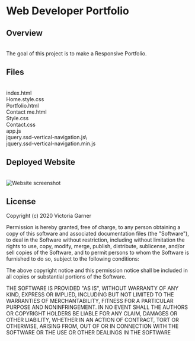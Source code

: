 # Web Developer Portfolio

  ## Overview
  \
  The goal of this project is to make a Responsive Portfolio. 
  
  
   ## Files
   \
   index.html\
   Home.style.css\
   Portfolio.html\
   Contact me.html\
   Style.css\
   Contact.css\
   app.js\
   jquery.ssd-vertical-navigation.js\	
   jquery.ssd-vertical-navigation.min.js
   
   
   ## Deployed Website
   \
   ![Website screenshot]()
   
   
  ## License
 
Copyright (c) 2020 Victoria Garner

Permission is hereby granted, free of charge, to any person obtaining a copy of this software and associated documentation files (the "Software"), to deal in the Software without restriction, including without limitation the rights to use, copy, modify, merge, publish, distribute, sublicense, and/or sell copies of the Software, and to permit persons to whom the Software is furnished to do so, subject to the following conditions:

The above copyright notice and this permission notice shall be included in all
copies or substantial portions of the Software.

THE SOFTWARE IS PROVIDED "AS IS", WITHOUT WARRANTY OF ANY KIND, EXPRESS OR IMPLIED, INCLUDING BUT NOT LIMITED TO THE WARRANTIES OF MERCHANTABILITY, FITNESS FOR A PARTICULAR PURPOSE AND NONINFRINGEMENT. IN NO EVENT SHALL THE AUTHORS OR COPYRIGHT HOLDERS BE LIABLE FOR ANY CLAIM, DAMAGES OR OTHER LIABILITY, WHETHER IN AN ACTION OF CONTRACT, TORT OR OTHERWISE, ARISING FROM, OUT OF OR IN CONNECTION WITH THE SOFTWARE OR THE USE OR OTHER DEALINGS IN THE SOFTWARE 
  

